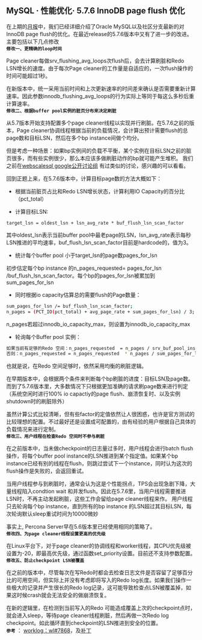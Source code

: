 ## MySQL · 性能优化· 5.7.6 InnoDB page flush 优化


在上期的[月报][0]中，我们已经详细介绍了Oracle MySQL以及社区分支最新的对InnoDB page flush的优化。在最近release的5.7.6版本中又有了进一步的改进。主要包括以下几点修改   **`修改一、更精确的loop时间`**   


Page cleaner每做srv_flushing_avg_loops次flush后，会去计算刷脏和Redo LSN增长的速度。由于每次Page cleaner的工作量是自适应的，一次flush操作的时间可能超过1秒。  


在新版本中，统一采用当前时间和上次更新速率的时间差来确认是否需要重新计算速率。因此参数innodb_flushing_avg_loops的行为实际上等同于每这么多秒后重计算速率。   **`修改二、根据buffer pool实例的脏页分布来决定刷脏`**   


从5.7版本开始支持配置多个page cleaner线程以实现并行刷脏。在5.7.6之前的版本，Page cleaner协调线程根据当前的负载情况，会计算出预计需要flush的总page数和目标LSN，然后在多个bp instance间做个均分。  


但是考虑一种场景：如果bp实例间的负载不平衡，某个实例在目标LSN之前的脏页很多，而有些实例很少，那么本应该多做刷脏动作的bp就可能产生堆积。 我们之前在[webscalesql google公开讨论组][1] 有过类似的讨论，感兴趣的可以看看。  


回到正题上来，在5.7.6版本中，计算目标page数的方法大概如下：  


* 根据当前脏页占比和Redo LSN增长状态，计算利用IO Capacity的百分比（pct_total）  

  
* 计算目标LSN:  

```LANG
target_lsn = oldest_lsn + lsn_avg_rate * buf_flush_lsn_scan_factor

```


其中oldest_lsn表示当前buffer pool中最老page的LSN，lsn_avg_rate表示每秒LSN推进的平均速率，buf_flush_lsn_scan_factor目前是hardcode的，值为3。  


* 统计每个buffer pool 小于target_lsn的page数pages_for_lsn



初步估定每个bp instance 的n_pages_requested= pages_for_lsn /buf_flush_lsn_scan_factor。每个bp的pages_for_lsn被累加到sum_pages_for_lsn  


* 同时根据io capacity估算总的需要flush的Page数量：


```bash
sum_pages_for_lsn /= buf_flush_lsn_scan_factor;
n_pages = (PCT_IO(pct_total) + avg_page_rate + sum_pages_for_lsn) / 3;

```


n_pages若超过innodb_io_capacity_max，则设置为innodb_io_capacity_max  


* 轮询每个Buffer pool 实例：


```bash
如果当前有足够的Redo 空间：n_pages_requested  = n_pages / srv_buf_pool_instances
否则：n_pages_requested = n_pages_requested  * n_pages / sum_pages_for_lsn

```


也就是说，在Redo 空间足够时，依然采用均衡的刷脏逻辑。  


在早期版本中，会根据两个条件来判断每个bp刷脏的进度：目标LSN及page数。而到了5.7.6版本里，大多数情况下只根据更加准确的请求刷page数来进行判定 （系统空闲时进行100% io capactiy的page flush、崩溃恢复时、以及实例shutdown时的刷脏除外）  


虽然计算公式比较清晰，但有些factor的定值依然让人很困惑，也许是官方测试的比较理想的配置。不过最好还是设置成可配置的，由有经验的用户根据自己具体的负载情况来进行定制。   **`修改三、用户线程在检查Redo 空间时不参与刷脏`**   


在之前版本中，当未做checkpoint的日志量过多时，用户线程会进行batch flush操作，将每个buffer pool instance的LSN推进到某个指定值。如果某个bp instance已经有别的线程在flush，则跳过尝试下一个instance，同时认为这次的flush操作是失败的，会返回重试。  


当用户线程参与到刷脏时，通常会认为这是个性能拐点，TPS会出现急剧下降，大量线程陷入condtion wait 和并发flush。因此在5.7.6里，当用户线程需要推进LSN时，不再主动发起刷脏，这些工作会留给page cleaner线程来作。 用户线程只去轮询每个bp instance，直到所有的bp instance 的LSN超过其目标LSN，每次轮询默认sleep重试时间为10000微妙  


事实上, Percona Server早在5.6版本里已经使用相同的策略了。   **`修改四、为page cleaner线程设置更高的优先级`**   


在Linux平台下，对于page cleaner的协调线程和worker线程，其CPU优先级被设置为-20，即最高优先级，通过函数set_priority设置。目前还不支持参数配置。   **`修改五、防止checkpoint LSN被覆盖`**   


在之前的版本中，尽管每次在写Redo时都会去检查日志文件是否容留了足够百分比的可用空间，但实际上并没有考虑即将写入的Redo log长度。如果我们操作一些极大的记录并产生很长的Redo log记录，这可能导致检查点LSN被覆盖掉，如果这时候crash就会无法安全的做崩溃恢复。  


在新的逻辑里，在检测到当前写入的Redo 可能造成覆盖上次的checkpoint点时，就会进入sleep，等待page cleaner线程刷脏，然后再做一次Redo log checkpoint。如此循环直到checkpoint的LSN推进到安全的位置。   **`参考`** ： [worklog：wl#7868][2]，及[补丁][3]  


[0]: http://mysql.taobao.org/index.php?title=MySQL%E5%86%85%E6%A0%B8%E6%9C%88%E6%8A%A5_2015.02
[1]: https://groups.google.com/forum/#!topic/webscalesql/bs6mFnrm-0A
[2]: http://dev.mysql.com/worklog/task/?id=7868
[3]: https://github.com/zhaiwx1987/mysql-server/commit/6ca9b51d2f749b10b9de3fcf3c0b15a056a4df1c